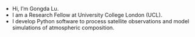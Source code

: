 - Hi, I’m Gongda Lu. 
- I am a Research Fellow at University College London (UCL). 
- I develop Python software to process satellite observations and model simulations of atmospheric composition.
